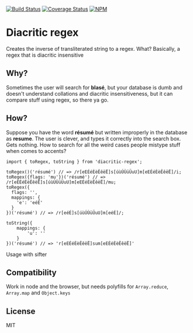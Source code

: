 [![Build Status](https://travis-ci.org/pocesar/js-diacritic-regex.svg?branch=master)](https://travis-ci.org/pocesar/js-diacritic-regex)
[![Coverage Status](https://coveralls.io/repos/github/pocesar/js-diacritic-regex/badge.svg?branch=master)](https://coveralls.io/github/pocesar/js-diacritic-regex?branch=master)
[![NPM](https://nodei.co/npm/diacritic-regex.png)](https://nodei.co/npm/diacritic-regex/)

# Diacritic regex

Creates the inverse of transliterated string to a regex. What? Basically, a regex that is diacritic insensitive

## Why?

Sometimes the user will search for **blasé**, but your database is dumb and doesn't understand collations and diacritic insensitiveness, but it can compare stuff using regex, so there ya go.

## How?

Suppose you have the word **résumé** but written improperly in the database as **resume**. The user is clever, and types it correctly into the search box. Gets nothing. How to search for all the weird cases people mistype stuff when comes to accents?

```es6
import { toRegex, toString } from 'diacritic-regex';

toRegex()('résumé') // => /r[eEÉéÈèÊêëË]s[úùÚÙüÜuU]m[eEÉéÈèÊêëË]/i;
toRegex({flags: 'mu'})('résumé') // => /r[eEÉéÈèÊêëË]s[úùÚÙüÜuU]m[eEÉéÈèÊêëË]/mu;
toRegex({
  flags: '',
  mappings: {
    'e': 'eéÉ'
  }
})('résumé') // => /r[eéÉ]s[úùÚÙüÜuU]m[eéÉ]/;

toString({
    mappings: {
        'u': ''
    }
})('résumé') // => 'r[eEÉéÈèÊêëË]sum[eEÉéÈèÊêëË]'
```

Usage with sifter

## Compatibility

Work in node and the browser, but needs polyfills for `Array.reduce`, `Array.map` and `Object.keys`

## License

MIT
